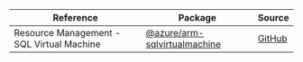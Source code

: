 | Reference | Package | Source |
|---|---|---|
|Resource Management - SQL Virtual Machine|[@azure/arm-sqlvirtualmachine](https://www.npmjs.com/package/@azure/arm-sqlvirtualmachine)|[GitHub](https://github.com/Azure/azure-sdk-for-js/blob/main/)|
